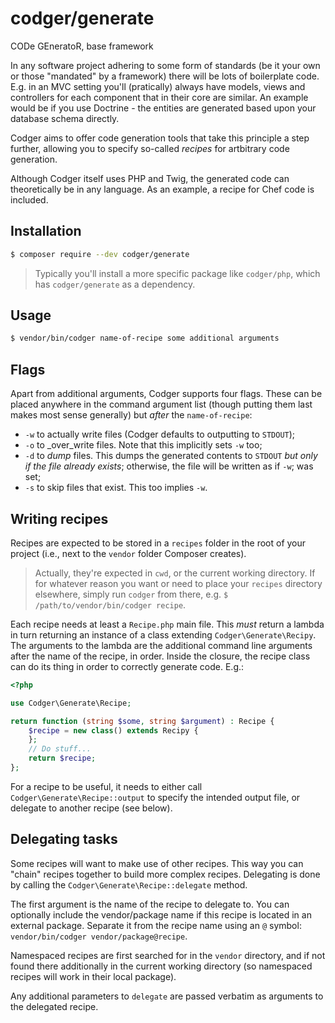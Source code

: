 # codger/generate
CODe GEneratoR, base framework

In any software project adhering to some form of standards (be it your own or
those "mandated" by a framework) there will be lots of boilerplate code. E.g.
in an MVC setting you'll (pratically) always have models, views and controllers
for each component that in their core are similar. An example would be if you
use Doctrine - the entities are generated based upon your database schema
directly.

Codger aims to offer code generation tools that take this principle a step
further, allowing you to specify so-called _recipes_ for artbitrary code
generation.

Although Codger itself uses PHP and Twig, the generated code can theoretically
be in any language. As an example, a recipe for Chef code is included.

## Installation
```sh
$ composer require --dev codger/generate
```

> Typically you'll install a more specific package like `codger/php`, which has
> `codger/generate` as a dependency.

## Usage
```sh
$ vendor/bin/codger name-of-recipe some additional arguments
```

## Flags
Apart from additional arguments, Codger supports four flags. These can be placed
anywhere in the command argument list (though putting them last makes most sense
generally) but _after_ the `name-of-recipe`:

- `-w` to actually write files (Codger defaults to outputting to `STDOUT`);
- `-o` to _over_write files. Note that this implicitly sets `-w` too;
- `-d` to _dump_ files. This dumps the generated contents to `STDOUT` _but only
  if the file already exists_; otherwise, the file will be written as if `-w`;
  was set;
- `-s` to skip files that exist. This too implies `-w`.

## Writing recipes
Recipes are expected to be stored in a `recipes` folder in the root of your
project (i.e., next to the `vendor` folder Composer creates).

> Actually, they're expected in `cwd`, or the current working directory. If for
> whatever reason you want or need to place your `recipes` directory elsewhere,
> simply run `codger` from there, e.g. `$ /path/to/vendor/bin/codger recipe`.

Each recipe needs at least a `Recipe.php` main file. This _must_ return a lambda
in turn returning an instance of a class extending `Codger\Generate\Recipy`. The
arguments to the lambda are the additional command line arguments after the name
of the recipe, in order. Inside the closure, the recipe class can do its thing
in order to correctly generate code. E.g.:

```php
<?php

use Codger\Generate\Recipe;

return function (string $some, string $argument) : Recipe {
    $recipe = new class() extends Recipy {
    };
    // Do stuff...
    return $recipe;
};
```

For a recipe to be useful, it needs to either call
`Codger\Generate\Recipe::output` to specify the intended output file, or
delegate to another recipe (see below).

## Delegating tasks
Some recipes will want to make use of other recipes. This way you can "chain"
recipes together to build more complex recipes. Delegating is done by calling
the `Codger\Generate\Recipe::delegate` method.

The first argument is the name of the recipe to delegate to. You can optionally
include the vendor/package name if this recipe is located in an external
package. Separate it from the recipe name using an `@` symbol:
`vendor/bin/codger vendor/package@recipe`.

Namespaced recipes are first searched for in the `vendor` directory, and if not
found there additionally in the current working directory (so namespaced recipes
will work in their local package).

Any additional parameters to `delegate` are passed verbatim as arguments to the
delegated recipe.

